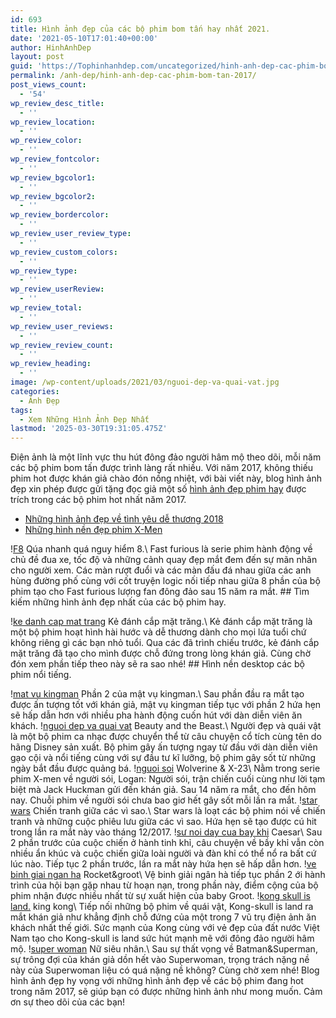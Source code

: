```yaml
---
id: 693
title: Hình ảnh đẹp của các bộ phim bom tấn hay nhất 2021.
date: '2021-05-10T17:01:40+00:00'
author: HinhAnhDep
layout: post
guid: 'https://Tophinhanhdep.com/uncategorized/hinh-anh-dep-cac-phim-bom-tan-2017/'
permalink: /anh-dep/hinh-anh-dep-cac-phim-bom-tan-2017/
post_views_count:
  - '54'
wp_review_desc_title:
  - ''
wp_review_location:
  - ''
wp_review_color:
  - ''
wp_review_fontcolor:
  - ''
wp_review_bgcolor1:
  - ''
wp_review_bgcolor2:
  - ''
wp_review_bordercolor:
  - ''
wp_review_user_review_type:
  - ''
wp_review_custom_colors:
  - ''
wp_review_type:
  - ''
wp_review_userReview:
  - ''
wp_review_total:
  - ''
wp_review_user_reviews:
  - ''
wp_review_review_count:
  - ''
wp_review_heading:
  - ''
image: /wp-content/uploads/2021/03/nguoi-dep-va-quai-vat.jpg
categories:
  - Ảnh Đẹp
tags:
  - Xem Những Hình Ảnh Đẹp Nhất
lastmod: '2025-03-30T19:31:05.475Z'
---
```

Điện ảnh là một lĩnh vực thu hút đông đảo người hâm mộ theo dõi, mỗi năm các bộ phim bom tấn được trình làng rất nhiều. Với năm 2017, không thiếu phim hot được khán giả chào đón nồng nhiệt, với bài viết này, blog hình ảnh đẹp xin phép được gửi tặng đọc giả một số [hình ảnh đẹp phim hay](https://tophinhanhdep.com/anh-dep/hinh-anh-dep-cac-phim-bom-tan-2017/) được trích trong các bộ phim hot nhất năm 2017.

- [Những hình ảnh đẹp về tình yêu dễ thương 2018](https://tophinhanhdep.com/anh-tinh-yeu/nhung-hinh-anh-dep-ve-tinh-yeu-de-thuong/)
- [Những hình nền đẹp phim X-Men](https://tophinhanhdep.com/anh-dep/hinh-anh-dep-nhat-phim-x-men-lam-hinh-nen-deskop/)

\![F8](https://tophinhanhdep.com/wp-content/uploads/2021/03/F8.jpg) Qúa nhanh quá nguy hiểm 8.\ Fast furious là serie phim hành động về chủ đề đua xe, tốc độ và những cảnh quay đẹp mắt đem đến sự mãn nhãn cho người xem. Các màn rượt đuổi và các màn đấu đá nhau giữa các anh hùng đường phố cùng với cốt truyện logic nối tiếp nhau giữa 8 phần của bộ phim tạo cho Fast furious lượng fan đông đảo sau 15 năm ra mắt. ## Tìm kiếm những hình ảnh đẹp nhất của các bộ phim hay.

\![ke danh cap mat trang](https://tophinhanhdep.com/wp-content/uploads/2021/03/ke-danh-cap-mat-trang.jpg) Kẻ đánh cắp mặt trăng.\ Kẻ đánh cắp mặt trăng là một bộ phim hoạt hình hài hước và dễ thương dành cho mọi lứa tuổi chứ không riêng gì các bạn nhỏ tuổi. Qua các đã trình chiếu trước, kẻ đánh cắp mặt trăng đã tạo cho mình được chỗ đứng trong lòng khán giả. Cùng chờ đón xem phần tiếp theo này sẽ ra sao nhé! ## Hình nền desktop các bộ phim nổi tiếng.

\![mat vu kingman](https://tophinhanhdep.com/wp-content/uploads/2021/03/mat-vu-kingman.jpg) Phần 2 của mật vụ kingman.\ Sau phần đầu ra mắt tạo được ấn tượng tốt với khán giả, mật vụ kingman tiếp tục với phần 2 hứa hẹn sẽ hấp dẫn hơn với nhiều pha hành động cuốn hút với dàn diễn viên ăn khách. \![nguoi dep va quai vat](https://tophinhanhdep.com/wp-content/uploads/2021/03/nguoi-dep-va-quai-vat.jpg) Beauty and the Beast.\ Người đẹp và quái vật là một bộ phim ca nhạc được chuyển thể từ câu chuyện cổ tích cùng tên do hãng Disney sản xuất. Bộ phim gây ấn tượng ngay từ đầu với dàn diễn viên gạo cội và nổi tiếng cùng với sự đầu tư kĩ lưỡng, bộ phim gây sốt từ những ngày bắt đầu được quảng bá. \![nguoi soi](https://tophinhanhdep.com/wp-content/uploads/2021/03/nguoi-soi.jpg) Wolverine &amp; X-23\ Nằm trong serie phim X-men về người sói, Logan: Người sói, trận chiến cuối cùng như lời tạm biệt mà Jack Huckman gửi đến khán giả. Sau 14 năm ra mắt, cho đến hôm nay. Chuỗi phim về người sói chưa bao giơ hết gây sốt mỗi lần ra mắt. \![star wars](https://tophinhanhdep.com/wp-content/uploads/2021/03/star-wars.jpg) Chiến tranh giữa các vì sao.\ Star wars là loạt các bộ phim nói về chiến tranh và những cuộc phiêu lưu giữa các vì sao. Hứa hẹn sẽ tạo được cú hit trong lần ra mắt này vào tháng 12/2017. \![sư noi day cua bay khi](https://tophinhanhdep.com/wp-content/uploads/2021/03/sư-noi-day-cua-bay-khi.jpg) Caesar\ Sau 2 phần trước của cuộc chiến ở hành tinh khỉ, câu chuyện về bầy khỉ vẫn còn nhiều ẩn khúc và cuộc chiến giữa loài người và đàn khỉ có thể nổ ra bất cứ lúc nào. Tiếp tục 2 phần trước, lần ra mắt này hứa hẹn sẽ hấp dẫn hơn. \![ve binh giai ngan ha](https://tophinhanhdep.com/wp-content/uploads/2021/03/ve-binh-giai-ngan-ha.jpg) Rocket&amp;groot\ Vệ binh giải ngân hà tiếp tục phần 2 ới hành trình của hội bạn gặp nhau từ hoạn nạn, trong phần này, điểm cộng của bộ phim nhận được nhiều nhất từ sự xuất hiện của baby Groot. \![kong skull is land.](https://tophinhanhdep.com/wp-content/uploads/2021/03/kong-skull-is-land.jpg) king kong\ Tiếp nối những bộ phim về quái vật, Kong-skull is land ra mắt khán giả như khẳng định chỗ đứng của một trong 7 vũ trụ điện ảnh ăn khách nhất thế giới. Sức mạnh của Kong cùng với vẻ đẹp của đất nước Việt Nam tạo cho Kong-skull is land sức hút mạnh mẽ với đông đảo người hâm mộ. \![super woman](https://tophinhanhdep.com/wp-content/uploads/2021/03/super-woman.jpg) Nữ siêu nhân.\ Sau sự thất vọng về Batman&amp;Superman, sự trông đợi của khán giả dồn hết vào Superwoman, trọng trách nặng nề này của Superwoman liệu có quá nặng nề không? Cùng chờ xem nhé! Blog hình ảnh đẹp hy vọng với những hình ảnh đẹp về các bộ phim đang hot trong năm 2017, sẽ giúp bạn có được những hình ảnh như mong muốn. Cảm ơn sự theo dõi của các bạn!
